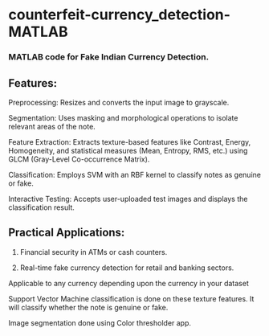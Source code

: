 # counterfeit-currency_detection-MATLAB
### MATLAB code for Fake Indian Currency Detection.

## Features:

Preprocessing: Resizes and converts the input image to grayscale.

Segmentation: Uses masking and morphological operations to isolate relevant areas of the note.

Feature Extraction: Extracts texture-based features like Contrast, Energy, Homogeneity, and statistical measures (Mean, Entropy, RMS, etc.) using GLCM (Gray-Level Co-occurrence Matrix).

Classification: Employs SVM with an RBF kernel to classify notes as genuine or fake.

Interactive Testing: Accepts user-uploaded test images and displays the classification result.

## Practical Applications:
1. Financial security in ATMs or cash counters.

2. Real-time fake currency detection for retail and banking sectors.

Applicable to any currency depending upon the currency in your dataset

Support Vector Machine classification is done on these texture features.
It will classify whether the note is genuine or fake.

Image segmentation done using Color thresholder app.
